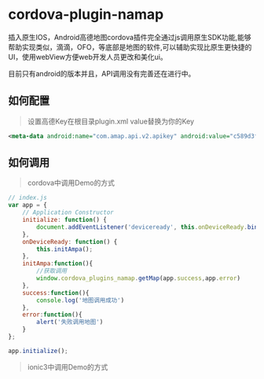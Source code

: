 # cordova-plugin-namap
插入原生IOS，Android高德地图cordova插件完全通过js调用原生SDK功能,能够帮助实现类似，滴滴，OFO，等底部是地图的软件,可以辅助实现比原生更快捷的UI，使用webView方便web开发人员更改和美化ui。

目前只有android的版本并且，API调用没有完善还在进行中。

## 如何配置 

>设置高德Key在根目录plugin.xml value替换为你的Key
```xml
<meta-data android:name="com.amap.api.v2.apikey" android:value="c589d3febc9665e14592985633391399"/>
```

## 如何调用
>cordova中调用Demo的方式 

```javascript
// index.js
var app = {
    // Application Constructor
    initialize: function() {
        document.addEventListener('deviceready', this.onDeviceReady.bind(this), false);
    },
    onDeviceReady: function() {
        this.initAmpa();
    },
    initAmpa:function(){
        //获取调用
        window.cordova_plugins_namap.getMap(app.success,app.error)
    },
    success:function(){
        console.log('地图调用成功')
    },
    error:function(){
        alert('失败调用地图')
    }
};

app.initialize();
```
>ionic3中调用Demo的方式 